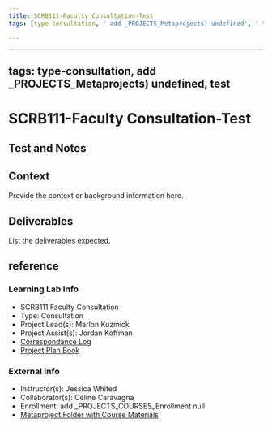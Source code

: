```yaml
---
title: SCRB111-Faculty Consultation-Test
tags: [type-consultation, ' add _PROJECTS_Metaprojects) undefined', ' test']

---
```


---
tags: type-consultation, add _PROJECTS_Metaprojects) undefined, test
---

# SCRB111-Faculty Consultation-Test

## Test and Notes

## Context
Provide the context or background information here.

## Deliverables
List the deliverables expected.


## reference

### Learning Lab Info
* SCRB111 Faculty Consultation
* Type: Consultation
* Project Lead(s): Marlon Kuzmick
* Project Assist(s): Jordan Koffman
* [Correspondance Log](https://drive.google.com/drive/folders/1X-M7RNbGCHlTWYhSqnK7aVakHwwXODTU?usp=drive_link)
* [Project Plan Book](https://hackmd.io/@ll-23-24/S1F5pxrR3)

### External Info
* Instructor(s): Jessica Whited
* Collaborator(s): Celine Caravagna
* Enrollment: add _PROJECTS_COURSES_Enrollment null
* [Metaproject Folder with Course Materials](https://drive.google.com/drive/folders/194JZlv4Ajf5qmQY51EFoYGiXBrTb7AM2)